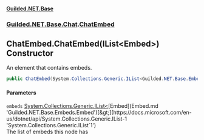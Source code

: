 #### [Guilded.NET.Base](Guilded_NET_Base.md 'Guilded.NET.Base')
### [Guilded.NET.Base.Chat](Guilded_NET_Base.md#Guilded_NET_Base_Chat 'Guilded.NET.Base.Chat').[ChatEmbed](ChatEmbed.md 'Guilded.NET.Base.Chat.ChatEmbed')
## ChatEmbed.ChatEmbed(IList&lt;Embed&gt;) Constructor
An element that contains embeds.  
```csharp
public ChatEmbed(System.Collections.Generic.IList<Guilded.NET.Base.Embeds.Embed> embeds);
```
#### Parameters
<a name='Guilded_NET_Base_Chat_ChatEmbed_ChatEmbed(System_Collections_Generic_IList_Guilded_NET_Base_Embeds_Embed_)_embeds'></a>
`embeds` [System.Collections.Generic.IList&lt;](https://docs.microsoft.com/en-us/dotnet/api/System.Collections.Generic.IList-1 'System.Collections.Generic.IList`1')[Embed](Embed.md 'Guilded.NET.Base.Embeds.Embed')[&gt;](https://docs.microsoft.com/en-us/dotnet/api/System.Collections.Generic.IList-1 'System.Collections.Generic.IList`1')  
The list of embeds this node has
  
